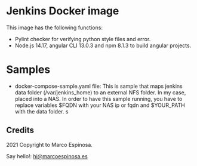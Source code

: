 # Jenkins Docker image

This image has the following functions:
- Pylint checker for verifying python style files and error.
- Node.js 14.17, angular CLI 13.0.3 and npm 8.1.3 to build angular projects.

# Samples

- docker-compose-sample.yaml file: This is sample that maps jenkins data folder (/var/jenkins_home)
to an external NFS folder. In my case, placed into a NAS. In order to have this sample running,
you have to replace variables $FQDN with your NAS ip or fqdn and $YOUR_PATH with the data folder. 
s

## Credits

2021 Copyright to Marco Espinosa. 

Say hello!: [hi@marcoespinosa.es](mailto:hi@marcoespinosa.es)
